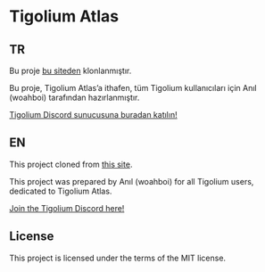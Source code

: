 # Tigolium Atlas

## TR

Bu proje [bu siteden](https://5e.tools/index.html) klonlanmıştır.  

Bu proje, Tigolium Atlas’a ithafen, tüm Tigolium kullanıcıları için Anıl (woahboi) tarafından hazırlanmıştır.  

[Tigolium Discord sunucusuna buradan katılın!](https://discord.gg/tigolium)



## EN

This project cloned from [this site](https://5e.tools/index.html).

This project was prepared by Anıl (woahboi) for all Tigolium users, dedicated to Tigolium Atlas.

[Join the Tigolium Discord here!](https://discord.gg/tigolium)


## License

This project is licensed under the terms of the MIT license.
